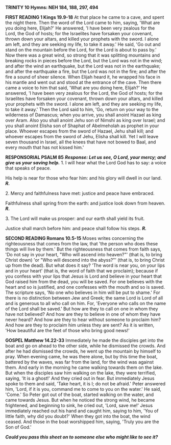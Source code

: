 **TRINITY 10 Hymns: NEH 184, 188, 297, 494**

**FIRST READING 1 Kings 19.9-18** At that place he came to a cave, and
spent the night there. Then the word of the Lord came to him, saying,
'What are you doing here, Elijah?' He answered, 'I have been very
zealous for the Lord, the God of hosts; for the Israelites have forsaken
your covenant, thrown down your altars, and killed your prophets with
the sword. I alone am left, and they are seeking my life, to take it
away.' He said, 'Go out and stand on the mountain before the Lord, for
the Lord is about to pass by.' Now there was a great wind, so strong
that it was splitting mountains and breaking rocks in pieces before the
Lord, but the Lord was not in the wind; and after the wind an
earthquake, but the Lord was not in the earthquake; and after the
earthquake a fire, but the Lord was not in the fire; and after the fire
a sound of sheer silence. When Elijah heard it, he wrapped his face in
his mantle and went out and stood at the entrance of the cave. Then
there came a voice to him that said, 'What are you doing here, Elijah?'
He answered, 'I have been very zealous for the Lord, the God of hosts;
for the Israelites have forsaken your covenant, thrown down your altars,
and killed your prophets with the sword. I alone am left, and they are
seeking my life, to take it away.' Then the Lord said to him, 'Go,
return on your way to the wilderness of Damascus; when you arrive, you
shall anoint Hazael as king over Aram. Also you shall anoint Jehu son of
Nimshi as king over Israel; and you shall anoint Elisha son of Shaphat
of Abelmeholah as prophet in your place. Whoever escapes from the sword
of Hazael, Jehu shall kill; and whoever escapes from the sword of Jehu,
Elisha shall kill. Yet I will leave seven thousand in Israel, all the
knees that have not bowed to Baal, and every mouth that has not kissed
him.'

**RESPONSORIAL PSALM 85** ***Response: Let us see, O Lord, your mercy;
and give us your saving help.*** 1. I will hear what the Lord God has to
say: a voice that speaks of peace.

His help is near for those who fear him: and his glory will dwell in our
land. ***R.***

2\. Mercy and faithfulness have met: justice and peace have embraced.

Faithfulness shall spring from the earth: and justice look down from
heaven. ***R.***

3\. The Lord will make us prosper: and our earth shall yield its fruit.

Justice shall march before him: and peace shall follow his steps.
***R.***

**SECOND READING Romans 10.5-15** Moses writes concerning the
righteousness that comes from the law, that 'the person who does these
things will live by them.' But the righteousness that comes from faith
says, 'Do not say in your heart, "Who will ascend into heaven?"' (that
is, to bring Christ down) 'or "Who will descend into the abyss?"' (that
is, to bring Christ up from the dead). But what does it say? 'The word
is near you, on your lips and in your heart' (that is, the word of faith
that we proclaim); because if you confess with your lips that Jesus is
Lord and believe in your heart that God raised him from the dead, you
will be saved. For one believes with the heart and so is justified, and
one confesses with the mouth and so is saved. The scripture says, 'No
one who believes in him will be put to shame.' For there is no
distinction between Jew and Greek; the same Lord is Lord of all and is
generous to all who call on him. For, 'Everyone who calls on the name of
the Lord shall be saved.' But how are they to call on one in whom they
have not believed? And how are they to believe in one of whom they have
never heard? And how are they to hear without someone to proclaim him?
And how are they to proclaim him unless they are sent? As it is written,
'How beautiful are the feet of those who bring good news!'

**GOSPEL Matthew 14.22-33** Immediately he made the disciples get into
the boat and go on ahead to the other side, while he dismissed the
crowds. And after he had dismissed the crowds, he went up the mountain
by himself to pray. When evening came, he was there alone, but by this
time the boat, battered by the waves, was far from the land, for the
wind was against them. And early in the morning he came walking towards
them on the lake. But when the disciples saw him walking on the lake,
they were terrified, saying, 'It is a ghost!' And they cried out in
fear. But immediately Jesus spoke to them and said, 'Take heart, it is
I; do not be afraid.' Peter answered him, 'Lord, if it is you, command
me to come to you on the water.' He said, 'Come.' So Peter got out of
the boat, started walking on the water, and came towards Jesus. But when
he noticed the strong wind, he became frightened, and beginning to sink,
he cried out, 'Lord, save me!' Jesus immediately reached out his hand
and caught him, saying to him, 'You of little faith, why did you doubt?'
When they got into the boat, the wind ceased. And those in the boat
worshipped him, saying, 'Truly you are the Son of God.'

***Could you pass this sheet on to someone else who might like to see
it?***

